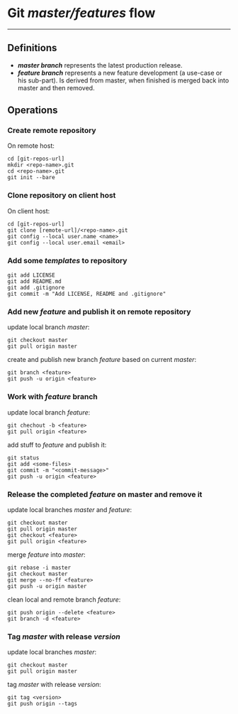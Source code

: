 # Git *master/features* flow
----------------------------

## Definitions

- ***master branch***
represents the latest production release.
- ***feature branch***
represents a new feature development (a use-case or his sub-part). Is derived from master, when finished is merged back into master and then removed.


## Operations

### Create remote repository

On remote host:

	cd [git-repos-url]
	mkdir <repo-name>.git
	cd <repo-name>.git
	git init --bare


### Clone repository on client host

On client host:

	cd [git-repos-url]
	git clone [remote-url]/<repo-name>.git
	git config --local user.name <name>
	git config --local user.email <email>


### Add some *templates* to repository

	git add LICENSE
	git add README.md
	git add .gitignore
	git commit -m "Add LICENSE, README and .gitignore"

### Add new *feature* and publish it on remote repository

update local branch *master*:

    git checkout master
	git pull origin master

create and publish new branch *feature* based on current *master*:

	git branch <feature>				
	git push -u origin <feature>


### Work with *feature* branch

update local branch *feature*:

	git chechout -b <feature>
	git pull origin <feature>

add stuff to *feature* and publish it:

	git status
	git add <some-files>
	git commit -m "<commit-message>"
	git push -u origin <feature>


### Release the completed *feature* on master and remove it

update local branches *master* and *feature*:

	git checkout master
	git pull origin master
	git checkout <feature>
	git pull origin <feature>

merge *feature* into *master*:

	git rebase -i master
	git checkout master
	git merge --no-ff <feature>
	git push -u origin master

clean local and remote branch *feature*:

	git push origin --delete <feature>
	git branch -d <feature>


### Tag *master* with release *version*

update local branches *master*:

	git checkout master
	git pull origin master

tag *master* with release *version*:

	git tag <version>
	git push origin --tags
